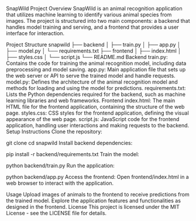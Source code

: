 SnapWild Project
Overview
SnapWild is an animal recognition application that utilizes machine learning to identify various animal species from images. The project is structured into two main components: a backend that handles model training and serving, and a frontend that provides a user interface for interaction.

Project Structure
snapwild
├── backend
│   ├── train.py
│   ├── app.py
│   ├── model.py
│   └── requirements.txt
├── frontend
│   ├── index.html
│   ├── styles.css
│   └── script.js
└── README.md
Backend
train.py: Contains the code for training the animal recognition model, including data preprocessing and model saving.
app.py: Main application file that sets up the web server or API to serve the trained model and handle requests.
model.py: Defines the architecture of the animal recognition model and methods for loading and using the model for predictions.
requirements.txt: Lists the Python dependencies required for the backend, such as machine learning libraries and web frameworks.
Frontend
index.html: The main HTML file for the frontend application, containing the structure of the web page.
styles.css: CSS styles for the frontend application, defining the visual appearance of the web page.
script.js: JavaScript code for the frontend application, handling user interactions and making requests to the backend.
Setup Instructions
Clone the repository:

git clone <repository-url>
cd snapwild
Install backend dependencies:

pip install -r backend/requirements.txt
Train the model:

python backend/train.py
Run the application:

python backend/app.py
Access the frontend: Open frontend/index.html in a web browser to interact with the application.

Usage
Upload images of animals to the frontend to receive predictions from the trained model.
Explore the application features and functionalities as designed in the frontend.
License
This project is licensed under the MIT License - see the LICENSE file for details.
